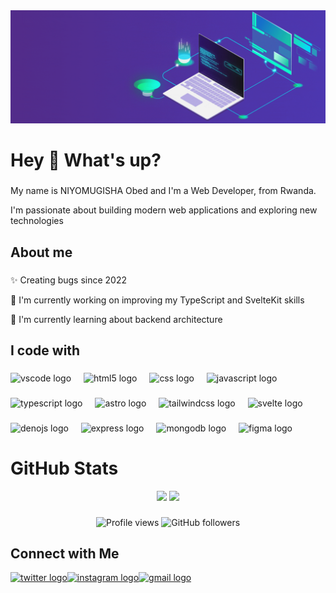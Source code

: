 <img src="https://github.com/obed2025/obed2025/raw/main/images/laptop.gif" />

<h1 align="left">Hey 👋 What's up?</h1>

###

<p align="left">My name is NIYOMUGISHA Obed and I'm a Web Developer, from Rwanda.</p>

<p align="left">I'm passionate about building modern web applications and exploring new technologies</p>

###

<h2 align="left">About me</h2>

###

<p align="left">✨ Creating bugs since 2022</p>
<p align="left">🔭 I'm currently working on improving my TypeScript and SvelteKit skills</p>
<p align="left">🌱 I'm currently learning about backend architecture</p>

###

<h2 align="left">I code with</h2>

###

<div align="left">
  <img src="https://cdn.jsdelivr.net/gh/devicons/devicon/icons/vscode/vscode-original.svg" height="40" alt="vscode logo"  />
  <img width="12" />
  <img src="https://cdn.jsdelivr.net/gh/devicons/devicon/icons/html5/html5-plain.svg" height="40" alt="html5 logo"  />
  <img width="12" />
  <img src="https://cdn.jsdelivr.net/gh/devicons/devicon/icons/css3/css3-plain.svg" height="40" alt="css logo"  />
  <img width="12" />
  <img src="https://cdn.jsdelivr.net/gh/devicons/devicon/icons/javascript/javascript-plain.svg" height="40" alt="javascript logo"  />
</div>

###

<div align="left">
  <img src="https://cdn.jsdelivr.net/gh/devicons/devicon/icons/typescript/typescript-plain.svg" height="40" alt="typescript logo"  />
  <img width="12" />
  <img src="https://cdn.simpleicons.org/astro/FF5D01" height="40" alt="astro logo"  />
  <img width="12" />
  <img src="https://cdn.simpleicons.org/tailwindcss/06B6D4" height="40" alt="tailwindcss logo"  />
  <img width="12" />
  <img src="https://cdn.jsdelivr.net/gh/devicons/devicon/icons/svelte/svelte-original.svg" height="40" alt="svelte logo"  />
</div>

###

<div align="left">
  <img src="https://skillicons.dev/icons?i=deno" height="40" alt="denojs logo"  />
  <img width="12" />
  <img src="https://skillicons.dev/icons?i=express" height="40" alt="express logo"  />
  <img width="12" />
  <img src="https://skillicons.dev/icons?i=mongodb" height="40" alt="mongodb logo"  />
  <img width="12" />
  <img src="https://cdn.jsdelivr.net/gh/devicons/devicon/icons/figma/figma-original.svg" height="40" alt="figma logo"  />
</div>

# GitHub Stats

<div align="center">
  <img src="https://github-readme-stats.vercel.app/api?username=obed2025&show_icons=true&theme=radical" />
  <img src="https://github-readme-stats.vercel.app/api/top-langs/?username=obed2025&layout=compact&theme=radical" />
</div>

###

<div align="center">
  <img src="https://komarev.com/ghpvc/?username=obed2025&color=blueviolet" alt="Profile views" />
  <img src="https://img.shields.io/github/followers/obed2025?style=social" alt="GitHub followers" />
</div>

## Connect with Me

<div align="left">
  <a href="https://x.com/obed_niyomugish" target="_blank"><img src="https://raw.githubusercontent.com/maurodesouza/profile-readme-generator/master/src/assets/icons/social/twitter/default.svg" width="52" height="40" alt="twitter logo"  /></a><a href="https://www.instagram.com/obedniyomugisha71" target="_blank"><img src="https://raw.githubusercontent.com/maurodesouza/profile-readme-generator/master/src/assets/icons/social/instagram/default.svg" width="52" height="40" alt="instagram logo"  /></a><a href="mailto:obed6@duck.com" target="_blank"><img src="https://raw.githubusercontent.com/maurodesouza/profile-readme-generator/master/src/assets/icons/social/gmail/default.svg" width="52" height="40" alt="gmail logo"  /></a>
</div>
